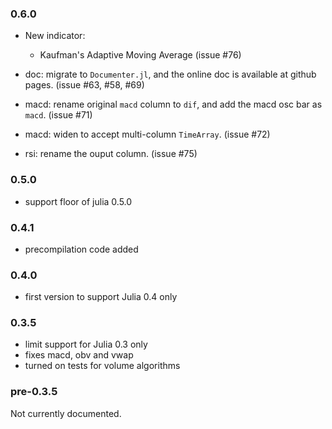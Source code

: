 ### 0.6.0

* New indicator:
  * Kaufman's Adaptive Moving Average (issue #76)

* doc: migrate to `Documenter.jl`, and the online doc is available at github
  pages. (issue #63, #58, #69)

* macd: rename original `macd` column to `dif`,
  and add the macd osc bar as `macd`. (issue #71)

* macd: widen to accept multi-column `TimeArray`. (issue #72)

* rsi: rename the ouput column. (issue #75)

### 0.5.0

* support floor of julia 0.5.0

### 0.4.1

* precompilation code added

### 0.4.0

* first version to support Julia 0.4 only

### 0.3.5

* limit support for Julia 0.3 only
* fixes macd, obv and vwap
* turned on tests for volume algorithms

### pre-0.3.5

Not currently documented.
